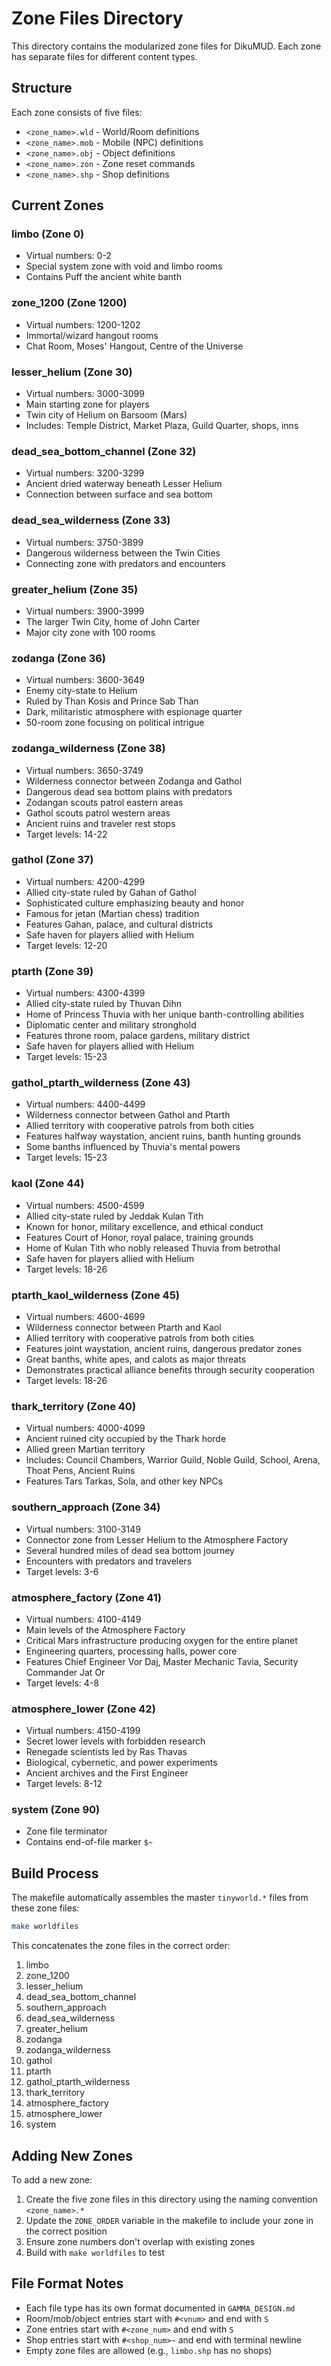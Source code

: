 # Zone Files Directory

This directory contains the modularized zone files for DikuMUD. Each zone has separate files for different content types.

## Structure

Each zone consists of five files:
- `<zone_name>.wld` - World/Room definitions
- `<zone_name>.mob` - Mobile (NPC) definitions
- `<zone_name>.obj` - Object definitions
- `<zone_name>.zon` - Zone reset commands
- `<zone_name>.shp` - Shop definitions

## Current Zones

### limbo (Zone 0)
- Virtual numbers: 0-2
- Special system zone with void and limbo rooms
- Contains Puff the ancient white banth

### zone_1200 (Zone 1200)
- Virtual numbers: 1200-1202
- Immortal/wizard hangout rooms
- Chat Room, Moses' Hangout, Centre of the Universe

### lesser_helium (Zone 30)
- Virtual numbers: 3000-3099
- Main starting zone for players
- Twin city of Helium on Barsoom (Mars)
- Includes: Temple District, Market Plaza, Guild Quarter, shops, inns

### dead_sea_bottom_channel (Zone 32)
- Virtual numbers: 3200-3299
- Ancient dried waterway beneath Lesser Helium
- Connection between surface and sea bottom

### dead_sea_wilderness (Zone 33)
- Virtual numbers: 3750-3899
- Dangerous wilderness between the Twin Cities
- Connecting zone with predators and encounters

### greater_helium (Zone 35)
- Virtual numbers: 3900-3999
- The larger Twin City, home of John Carter
- Major city zone with 100 rooms

### zodanga (Zone 36)
- Virtual numbers: 3600-3649
- Enemy city-state to Helium
- Ruled by Than Kosis and Prince Sab Than
- Dark, militaristic atmosphere with espionage quarter
- 50-room zone focusing on political intrigue

### zodanga_wilderness (Zone 38)
- Virtual numbers: 3650-3749
- Wilderness connector between Zodanga and Gathol
- Dangerous dead sea bottom plains with predators
- Zodangan scouts patrol eastern areas
- Gathol scouts patrol western areas
- Ancient ruins and traveler rest stops
- Target levels: 14-22

### gathol (Zone 37)
- Virtual numbers: 4200-4299
- Allied city-state ruled by Gahan of Gathol
- Sophisticated culture emphasizing beauty and honor
- Famous for jetan (Martian chess) tradition
- Features Gahan, palace, and cultural districts
- Safe haven for players allied with Helium
- Target levels: 12-20

### ptarth (Zone 39)
- Virtual numbers: 4300-4399
- Allied city-state ruled by Thuvan Dihn
- Home of Princess Thuvia with her unique banth-controlling abilities
- Diplomatic center and military stronghold
- Features throne room, palace gardens, military district
- Safe haven for players allied with Helium
- Target levels: 15-23

### gathol_ptarth_wilderness (Zone 43)
- Virtual numbers: 4400-4499
- Wilderness connector between Gathol and Ptarth
- Allied territory with cooperative patrols from both cities
- Features halfway waystation, ancient ruins, banth hunting grounds
- Some banths influenced by Thuvia's mental powers
- Target levels: 15-23

### kaol (Zone 44)
- Virtual numbers: 4500-4599
- Allied city-state ruled by Jeddak Kulan Tith
- Known for honor, military excellence, and ethical conduct
- Features Court of Honor, royal palace, training grounds
- Home of Kulan Tith who nobly released Thuvia from betrothal
- Safe haven for players allied with Helium
- Target levels: 18-26

### ptarth_kaol_wilderness (Zone 45)
- Virtual numbers: 4600-4699
- Wilderness connector between Ptarth and Kaol
- Allied territory with cooperative patrols from both cities
- Features joint waystation, ancient ruins, dangerous predator zones
- Great banths, white apes, and calots as major threats
- Demonstrates practical alliance benefits through security cooperation
- Target levels: 18-26

### thark_territory (Zone 40)
- Virtual numbers: 4000-4099
- Ancient ruined city occupied by the Thark horde
- Allied green Martian territory
- Includes: Council Chambers, Warrior Guild, Noble Guild, School, Arena, Thoat Pens, Ancient Ruins
- Features Tars Tarkas, Sola, and other key NPCs

### southern_approach (Zone 34)
- Virtual numbers: 3100-3149
- Connector zone from Lesser Helium to the Atmosphere Factory
- Several hundred miles of dead sea bottom journey
- Encounters with predators and travelers
- Target levels: 3-6

### atmosphere_factory (Zone 41)
- Virtual numbers: 4100-4149
- Main levels of the Atmosphere Factory
- Critical Mars infrastructure producing oxygen for the entire planet
- Engineering quarters, processing halls, power core
- Features Chief Engineer Vor Daj, Master Mechanic Tavia, Security Commander Jat Or
- Target levels: 4-8

### atmosphere_lower (Zone 42)
- Virtual numbers: 4150-4199
- Secret lower levels with forbidden research
- Renegade scientists led by Ras Thavas
- Biological, cybernetic, and power experiments
- Ancient archives and the First Engineer
- Target levels: 8-12

### system (Zone 90)
- Zone file terminator
- Contains end-of-file marker `$~`

## Build Process

The makefile automatically assembles the master `tinyworld.*` files from these zone files:

```bash
make worldfiles
```

This concatenates the zone files in the correct order:
1. limbo
2. zone_1200
3. lesser_helium
4. dead_sea_bottom_channel
5. southern_approach
6. dead_sea_wilderness
7. greater_helium
8. zodanga
9. zodanga_wilderness
10. gathol
11. ptarth
12. gathol_ptarth_wilderness
13. thark_territory
14. atmosphere_factory
15. atmosphere_lower
16. system

## Adding New Zones

To add a new zone:

1. Create the five zone files in this directory using the naming convention `<zone_name>.*`
2. Update the `ZONE_ORDER` variable in the makefile to include your zone in the correct position
3. Ensure zone numbers don't overlap with existing zones
4. Build with `make worldfiles` to test

## File Format Notes

- Each file type has its own format documented in `GAMMA_DESIGN.md`
- Room/mob/object entries start with `#<vnum>` and end with `S`
- Zone entries start with `#<zone_num>` and end with `S`
- Shop entries start with `#<shop_num>~` and end with terminal newline
- Empty zone files are allowed (e.g., `limbo.shp` has no shops)
